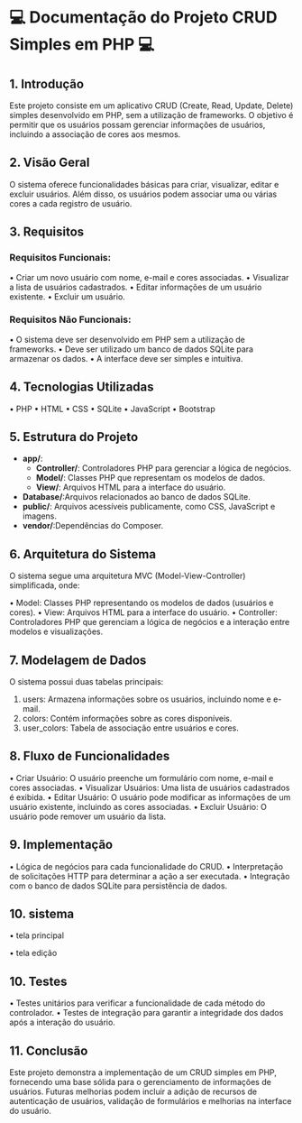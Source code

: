 # :computer: Documentação do Projeto CRUD Simples em PHP  :computer:
## 1. Introdução
Este projeto consiste em um aplicativo CRUD (Create, Read, Update, Delete) simples desenvolvido em PHP, sem a utilização de frameworks. O objetivo é permitir que os usuários possam gerenciar informações de usuários, incluindo a associação de cores aos mesmos.

## 2. Visão Geral
O sistema oferece funcionalidades básicas para criar, visualizar, editar e excluir usuários. Além disso, os usuários podem associar uma ou várias cores a cada registro de usuário.

## 3. Requisitos

### Requisitos Funcionais:
• Criar um novo usuário com nome, e-mail e cores associadas.
• Visualizar a lista de usuários cadastrados.
• Editar informações de um usuário existente.
• Excluir um usuário.

### Requisitos Não Funcionais:
• O sistema deve ser desenvolvido em PHP sem a utilização de frameworks.
• Deve ser utilizado um banco de dados SQLite para armazenar os dados.
• A interface deve ser simples e intuitiva.

## 4. Tecnologias Utilizadas
• PHP
• HTML
• CSS
• SQLite
• JavaScript
• Bootstrap

## 5. Estrutura do Projeto
- **app/**:
  - **Controller/**: Controladores PHP para gerenciar a lógica de negócios.
  - **Model/**: Classes PHP que representam os modelos de dados.
  - **View/**: Arquivos HTML para a interface do usuário.
- **Database/**:Arquivos relacionados ao banco de dados SQLite.
- **public/**: Arquivos acessíveis publicamente, como CSS, JavaScript e imagens.
- **vendor/**:Dependências do Composer.
 
## 6. Arquitetura do Sistema

O sistema segue uma arquitetura MVC (Model-View-Controller) simplificada, onde:

• Model: Classes PHP representando os modelos de dados (usuários e cores).
• View: Arquivos HTML para a interface do usuário.
• Controller: Controladores PHP que gerenciam a lógica de negócios e a interação entre modelos e visualizações.

## 7. Modelagem de Dados
O sistema possui duas tabelas principais:

1. users: Armazena informações sobre os usuários, incluindo nome e e-mail.
2. colors: Contém informações sobre as cores disponíveis.
3. user_colors: Tabela de associação entre usuários e cores.

## 8. Fluxo de Funcionalidades
• Criar Usuário: O usuário preenche um formulário com nome, e-mail e cores associadas.
• Visualizar Usuários: Uma lista de usuários cadastrados é exibida.
• Editar Usuário: O usuário pode modificar as informações de um usuário existente, incluindo as cores associadas.
• Excluir Usuário: O usuário pode remover um usuário da lista.

## 9. Implementação
• Lógica de negócios para cada funcionalidade do CRUD.
• Interpretação de solicitações HTTP para determinar a ação a ser executada.
• Integração com o banco de dados SQLite para persistência de dados.

## 10. sistema
• tela principal

• tela edição

## 10. Testes
• Testes unitários para verificar a funcionalidade de cada método do controlador.
• Testes de integração para garantir a integridade dos dados após a interação do usuário.

## 11. Conclusão
Este projeto demonstra a implementação de um CRUD simples em PHP, fornecendo uma base sólida para o gerenciamento de informações de usuários. Futuras melhorias podem incluir a adição de recursos de autenticação de usuários, validação de formulários e melhorias na interface do usuário.

